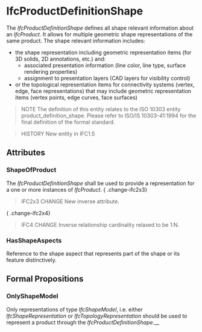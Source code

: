 # IfcProductDefinitionShape

The _IfcProductDefinitionShape_ defines all shape relevant information about an _IfcProduct_. It allows for multiple geometric shape representations of the same product. The shape relevant information includes:

* the shape representation including geometric representation items (for 3D solids, 2D annotations, etc.) and:
    * associated presentation information (line color, line type, surface rendering properties)
    * assignment to presentation layers (CAD layers for visibility control)
* or the topological representation items for connectivity systems (vertex, edge, face representations) that may include geometric representation items (vertex points, edge curves, face surfaces)

> NOTE  The definition of this entity relates to the ISO 10303 entity product_definition_shape. Please refer to ISO/IS 10303-41:1994 for the final definition of the formal standard.

> HISTORY  New entity in IFC1.5

## Attributes

### ShapeOfProduct
The _IfcProductDefinitionShape_ shall be used to provide a representation for a one or more instances of _IfcProduct_.
{ .change-ifc2x3}
> IFC2x3 CHANGE New inverse attribute.

{ .change-ifc2x4}
> IFC4 CHANGE Inverse relationship cardinality relaxed to be 1:N.

### HasShapeAspects
Reference to the shape aspect that represents part of the shape or its feature distinctively.

## Formal Propositions

### OnlyShapeModel
Only representations of type _IfcShapeModel_, i.e. either _IfcShapeRepresentation_ or _IfcTopologyRepresentation_ should be used to represent a product through the _IfcProductDefinitionShape_.__
